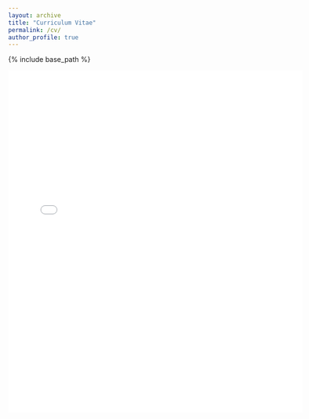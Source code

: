 ```yaml
---
layout: archive
title: "Curriculum Vitae"
permalink: /cv/
author_profile: true
---
```


{% include base_path %}

<embed src="{{ site.baseurl }}/files/JamesJiang_CV.pdf" width="600" height="700" type='application/pdf'>
